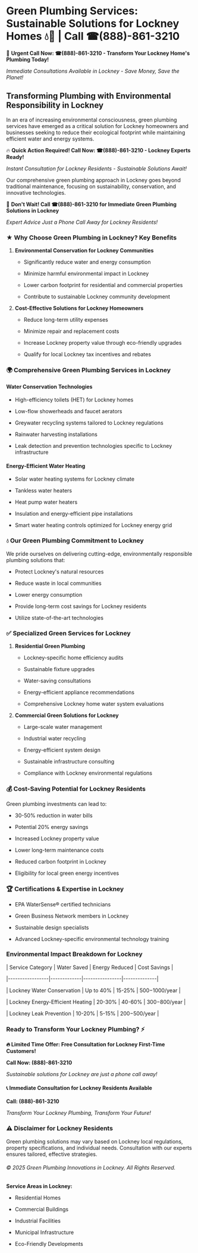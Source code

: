 # Green Plumbing Services: Sustainable Solutions for Lockney Homes 💧🌿 | Call ☎(888)-861-3210

🚨 **Urgent Call Now: ☎(888)-861-3210 - Transform Your Lockney Home's Plumbing Today!**
*Immediate Consultations Available in Lockney - Save Money, Save the Planet!*

## Transforming Plumbing with Environmental Responsibility in Lockney

In an era of increasing environmental consciousness, green plumbing services have emerged as a critical solution for Lockney homeowners and businesses seeking to reduce their ecological footprint while maintaining efficient water and energy systems. 

🔥 **Quick Action Required! Call Now: ☎(888)-861-3210 - Lockney Experts Ready!**
*Instant Consultation for Lockney Residents - Sustainable Solutions Await!*

Our comprehensive green plumbing approach in Lockney goes beyond traditional maintenance, focusing on sustainability, conservation, and innovative technologies.

🚨 **Don't Wait! Call ☎(888)-861-3210 for Immediate Green Plumbing Solutions in Lockney**
*Expert Advice Just a Phone Call Away for Lockney Residents!*

### ★ Why Choose Green Plumbing in Lockney? Key Benefits

1. **Environmental Conservation for Lockney Communities** 
   - Significantly reduce water and energy consumption
   - Minimize harmful environmental impact in Lockney
   - Lower carbon footprint for residential and commercial properties
   - Contribute to sustainable Lockney community development

2. **Cost-Effective Solutions for Lockney Homeowners** 
   - Reduce long-term utility expenses
   - Minimize repair and replacement costs
   - Increase Lockney property value through eco-friendly upgrades
   - Qualify for local Lockney tax incentives and rebates

### 🌍 Comprehensive Green Plumbing Services in Lockney

#### Water Conservation Technologies
- High-efficiency toilets (HET) for Lockney homes
- Low-flow showerheads and faucet aerators
- Greywater recycling systems tailored to Lockney regulations
- Rainwater harvesting installations
- Leak detection and prevention technologies specific to Lockney infrastructure

#### Energy-Efficient Water Heating
- Solar water heating systems for Lockney climate
- Tankless water heaters
- Heat pump water heaters
- Insulation and energy-efficient pipe installations
- Smart water heating controls optimized for Lockney energy grid

### 💧 Our Green Plumbing Commitment to Lockney

We pride ourselves on delivering cutting-edge, environmentally responsible plumbing solutions that:
- Protect Lockney's natural resources
- Reduce waste in local communities
- Lower energy consumption
- Provide long-term cost savings for Lockney residents
- Utilize state-of-the-art technologies

### ✅ Specialized Green Services for Lockney

1. **Residential Green Plumbing**
   - Lockney-specific home efficiency audits
   - Sustainable fixture upgrades
   - Water-saving consultations
   - Energy-efficient appliance recommendations
   - Comprehensive Lockney home water system evaluations

2. **Commercial Green Solutions for Lockney**
   - Large-scale water management
   - Industrial water recycling
   - Energy-efficient system design
   - Sustainable infrastructure consulting
   - Compliance with Lockney environmental regulations

### 💰 Cost-Saving Potential for Lockney Residents

Green plumbing investments can lead to:
- 30-50% reduction in water bills
- Potential 20% energy savings
- Increased Lockney property value
- Lower long-term maintenance costs
- Reduced carbon footprint in Lockney
- Eligibility for local green energy incentives

### 🏆 Certifications & Expertise in Lockney

- EPA WaterSense® certified technicians
- Green Business Network members in Lockney
- Sustainable design specialists
- Advanced Lockney-specific environmental technology training

### Environmental Impact Breakdown for Lockney

| Service Category | Water Saved | Energy Reduced | Cost Savings |
|-----------------|-------------|----------------|--------------|
| Lockney Water Conservation | Up to 40% | 15-25% | $500-$1000/year |
| Lockney Energy-Efficient Heating | 20-30% | 40-60% | $300-$800/year |
| Lockney Leak Prevention | 10-20% | 5-15% | $200-$500/year |

### Ready to Transform Your Lockney Plumbing? ⚡

**🔥 Limited Time Offer: Free Consultation for Lockney First-Time Customers!**

**Call Now: (888)-861-3210**
*Sustainable solutions for Lockney are just a phone call away!*

#### 📞 Immediate Consultation for Lockney Residents Available

**Call: (888)-861-3210**
*Transform Your Lockney Plumbing, Transform Your Future!*

### ⚠️ Disclaimer for Lockney Residents

Green plumbing solutions may vary based on Lockney local regulations, property specifications, and individual needs. Consultation with our experts ensures tailored, effective strategies.

###### © 2025 Green Plumbing Innovations in Lockney. All Rights Reserved.

**Service Areas in Lockney:** 
- Residential Homes
- Commercial Buildings
- Industrial Facilities
- Municipal Infrastructure
- Eco-Friendly Developments